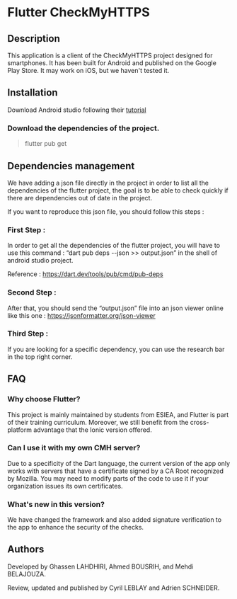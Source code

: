 # Flutter CheckMyHTTPS

## Description

This application is a client of the CheckMyHTTPS project designed for smartphones. It has been built for Android and published on the Google Play Store. It may work on iOS, but we haven't tested it.

## Installation 

Download Android studio following their [tutorial](https://developer.android.com/studio/install)

### Download the dependencies of the project.

> flutter pub get

## Dependencies management

We have adding a json file directly in the project in order to list all the dependencies of the flutter project, the goal is to be able to check quickly if there are dependencies out of date in
the project.

If you want to reproduce this json file, you should follow this steps : 

### First Step : 
  In order to get all the dependencies of the flutter project, you will have to use this command :  “dart pub deps --json >> output.json”  in the shell of android studio project.

  Reference : https://dart.dev/tools/pub/cmd/pub-deps

### Second Step : 
  After that, you should send the “output.json” file into an json viewer online like this one : https://jsonformatter.org/json-viewer

### Third Step :

If you are looking for a specific dependency, you can use the research bar in the top right corner.
 

## FAQ

### Why choose Flutter?

This project is mainly maintained by students from ESIEA, and Flutter is part of their training curriculum. Moreover, we still benefit from the cross-platform advantage that the Ionic version offered.

### Can I use it with my own CMH server?

Due to a specificity of the Dart language, the current version of the app only works with servers that have a certificate signed by a CA Root recognized by Mozilla. You may need to modify parts of the code to use it if your organization issues its own certificates.

### What's new in this version?

We have changed the framework and also added signature verification to the app to enhance the security of the checks.

## Authors

Developed by Ghassen LAHDHIRI, Ahmed BOUSRIH, and Mehdi BELAJOUZA.

Review, updated and published by Cyril LEBLAY and Adrien SCHNEIDER.
